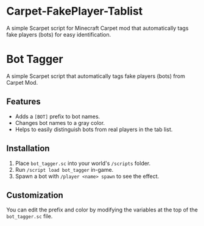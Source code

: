 # Carpet-FakePlayer-Tablist
A simple Scarpet script for Minecraft Carpet mod that automatically tags fake players (bots) for easy identification.

# Bot Tagger

A simple Scarpet script that automatically tags fake players (bots) from Carpet Mod.

## Features

- Adds a `[BOT]` prefix to bot names.
- Changes bot names to a gray color.
- Helps to easily distinguish bots from real players in the tab list.

## Installation

1.  Place `bot_tagger.sc` into your world's `/scripts` folder.
2.  Run `/script load bot_tagger` in-game.
3.  Spawn a bot with `/player <name> spawn` to see the effect.

## Customization

You can edit the prefix and color by modifying the variables at the top of the `bot_tagger.sc` file.
